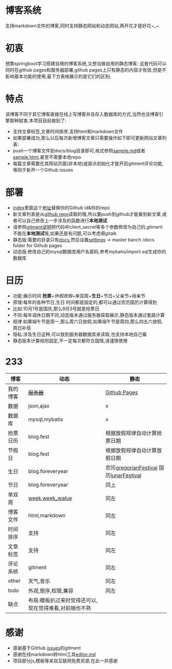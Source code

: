 <!-- 个人博客模板《蓝色的畅想》个人博客模板《早安》-->
# 博客系统
支持markdown文件的博客,同时支持静态网站和动态网站,两开花才是好花~_~

# 初衷
想靠springboot学习搭建自用的博客系统,又想当做自用的静态博客;
这套代码可以同时在github pages和服务器部署,github pages上只有静态的内容才有效,但是不影响基本功能的使用,最下方表格展示的是它们的区别;

# 特点
该博客不同于其它博客直接在线上写博客并且存入数据库的方式,当然也没博客引擎那种腻害,本项目目前做到了:
- 支持文章标签,文章时间排序,支持html和markdown文件
- 如果部署成功,那么以后每次新增博客文章只需要操作如下即可更新网站文章列表:
- push一个博客文件到docs/blog目录即可,格式参照[sample.md](docs/blog/sample.md)或者[sample.html](docs/blog/sample.html),甚至不需要本地repo
- 每篇文章需要在其网站页面(非本地)底部点初始化才能开启gitment评论功能,等同于新开一个Github issues

# 部署
- [index](docs/index.html)里面这个[地址](https://api.github.com/repos/jsonlog/myspringblog/contents/docs/blog)替换你的Github id&你的repo
- 新文章列表是从[github repo](https://github.com/jsonlog/myspringblog/tree/master/docs/blog)读取的哦,所以要push到github才能看到新文章,或者可以自己修改上一步涉及的函数进行**本地测试**
- 请参照[gitment说明](https://github.com/imsun/gitment)把代码中client_secret等多个参数修改为自己的,gitment不能在**本地测试**哦,如果还是有问题,可以考虑用gitalk
- 静态版:需要的目录只有[docs](docs),然后设置[settings](https://github.com/jsonlog/myspringblog/settings) -> master banch /docs folder for Github pages
- 动态版:修改自己的mysql数据库用户名密码,参考mybatis/import.sql生成你的数据库

# 日历
- 功能:展示时间 **抢票**+_休假放假_+单双周+**生日**+节日+父亲节+母亲节 
- 原理:每年的各种节日,生日 时间都是固定的,都可以通过农历国历计算得到
- 比如:10月1号是国庆,那么9月3号就是抢票日
- 不同:每年调休日期不同,动态版本通过服务器获取展示,静态版本通过套路计算
- 规律:如果端午节是周一,那么周六日放假;如果端午节是周四,那么四五六放假,周日补班
- 隐私:涉及生日这种,可以放到服务器数据库来读取,也支持本地自己看
- 静态版本计算规则固定,不一定每次都符合国情,请谨慎使用

# 233
|博客|动态|静态|
|---|---|---|
|我的博客|[~~服务器~~](https://myspringblog.herokuapp.com/)|[Github Pages](https://jsonlog.github.io/myspringblog)|
|数据|json,ajax|x|
|数据库|mysql,mybatis|x|
|抢票日历|blog.fest|根据放假规律自动计算抢票日期|
|节假日|blog.fest|根据放假规律自动计算放假日期|
|生日|blog.foreveryear|农历[gregorianFestival](docs/js/calendar.js) 国历[lunarFestival](docs/js/calendar.js)|
|节日|blog.foreveryear|同上|
|单双周|[week,week_walue](docs/js/calendar.js)|同左|
|博客文件|html,markdown|同左|
|时间排序|支持|同左|
|文章标签|支持|同左|
|评论系统|gitment|同左|
|other|天气,音乐|同左|
|todo|外观,倒序,权限,兼容|同左|
|缺点|布局:模板扒过来时觉得还可以,现在觉得难看,对前端也不熟||

# 感谢
- 感谢基于GitHub [issues](https://github.com/jsonlog/myspringblog/issues)的gitment
- 感谢在线markdown转html工具[editor.md](https://github.com/pandao/editor.md/)
- 项目部分js,模板等来自互联网免费资源,在此一并感谢